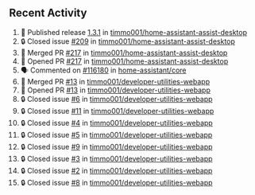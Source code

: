 ## Recent Activity

<!--START_SECTION:activity-->
1. 🚀 Published release [1.3.1](https://github.com/1.3.1) in [timmo001/home-assistant-assist-desktop](https://github.com/timmo001/home-assistant-assist-desktop)
2. 🔒 Closed issue [#209](https://github.com/timmo001/home-assistant-assist-desktop/issues/209) in [timmo001/home-assistant-assist-desktop](https://github.com/timmo001/home-assistant-assist-desktop)
3. 🎉 Merged PR [#217](https://github.com/timmo001/home-assistant-assist-desktop/pull/217) in [timmo001/home-assistant-assist-desktop](https://github.com/timmo001/home-assistant-assist-desktop)
4. 💪 Opened PR [#217](https://github.com/timmo001/home-assistant-assist-desktop/pull/217) in [timmo001/home-assistant-assist-desktop](https://github.com/timmo001/home-assistant-assist-desktop)
5. 🗣 Commented on [#116180](https://github.com/home-assistant/core/issues/116180) in [home-assistant/core](https://github.com/home-assistant/core)
6. 🎉 Merged PR [#13](https://github.com/timmo001/developer-utilities-webapp/pull/13) in [timmo001/developer-utilities-webapp](https://github.com/timmo001/developer-utilities-webapp)
7. 💪 Opened PR [#13](https://github.com/timmo001/developer-utilities-webapp/pull/13) in [timmo001/developer-utilities-webapp](https://github.com/timmo001/developer-utilities-webapp)
8. 🔒 Closed issue [#6](https://github.com/timmo001/developer-utilities-webapp/issues/6) in [timmo001/developer-utilities-webapp](https://github.com/timmo001/developer-utilities-webapp)
9. 🔒 Closed issue [#11](https://github.com/timmo001/developer-utilities-webapp/issues/11) in [timmo001/developer-utilities-webapp](https://github.com/timmo001/developer-utilities-webapp)
10. 🔒 Closed issue [#4](https://github.com/timmo001/developer-utilities-webapp/issues/4) in [timmo001/developer-utilities-webapp](https://github.com/timmo001/developer-utilities-webapp)
11. 🔒 Closed issue [#5](https://github.com/timmo001/developer-utilities-webapp/issues/5) in [timmo001/developer-utilities-webapp](https://github.com/timmo001/developer-utilities-webapp)
12. 🔒 Closed issue [#9](https://github.com/timmo001/developer-utilities-webapp/issues/9) in [timmo001/developer-utilities-webapp](https://github.com/timmo001/developer-utilities-webapp)
13. 🔒 Closed issue [#3](https://github.com/timmo001/developer-utilities-webapp/issues/3) in [timmo001/developer-utilities-webapp](https://github.com/timmo001/developer-utilities-webapp)
14. 🔒 Closed issue [#2](https://github.com/timmo001/developer-utilities-webapp/issues/2) in [timmo001/developer-utilities-webapp](https://github.com/timmo001/developer-utilities-webapp)
15. 🔒 Closed issue [#8](https://github.com/timmo001/developer-utilities-webapp/issues/8) in [timmo001/developer-utilities-webapp](https://github.com/timmo001/developer-utilities-webapp)
<!--END_SECTION:activity-->
